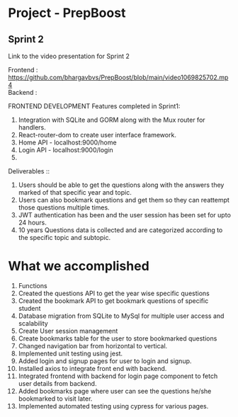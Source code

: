 # Project - PrepBoost

## Sprint 2

Link to the video presentation for Sprint 2

Frontend : https://github.com/bhargavbvs/PrepBoost/blob/main/video1069825702.mp4
</br>Backend :  

FRONTEND DEVELOPMENT
Features completed in Sprint1:
1. Integration with SQLite and GORM along with the Mux router for handlers.
2. React-router-dom to create user interface framework.
3. Home API - localhost:9000/home
4. Login API - localhost:9000/login
5. 

Deliverables :: 

1. Users should be able to get the questions along with the answers they marked of that specific year and topic.
2. Users can also bookmark questions and get them so they can reattempt those questions multiple times.
3. JWT authentication has been and the user session has been set for upto 24 hours.
4. 10 years Questions data is collected and are categorized according to the specific topic and subtopic. 

# What we accomplished 
1. Functions
2. Created the questions API to get the year wise specific questions
3. Created the bookmark API to get bookmark questions of specific student
4. Database migration from SQLite to MySql for multiple user access and scalability
5. Create User session management
6. Create bookmarks table for the user to store bookmarked questions
7. Changed navigation bar from horizontal to vertical.
8. Implemented unit testing using jest.
9. Added login and signup pages for user to login and signup.
10. Installed axios to integrate front end with backend.
11. Integrated frontend with backend for login page component to fetch user details from backend.
12. Added bookmarks page where user can see the questions he/she bookmarked to visit later.
13. Implemented automated testing using cypress for various pages.
